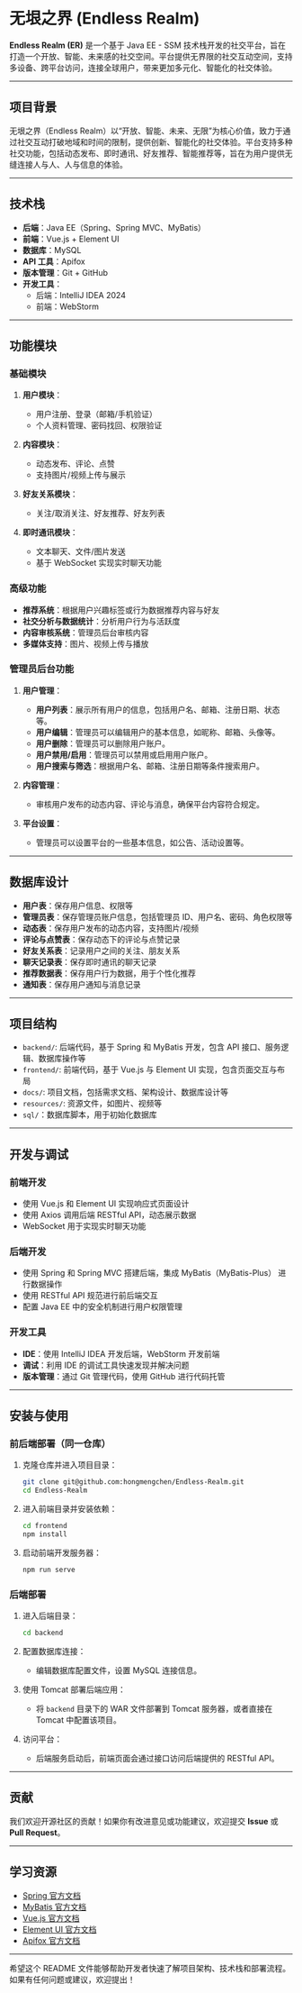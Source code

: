 # 无垠之界 (Endless Realm)

**Endless Realm (ER)** 是一个基于 Java EE - SSM 技术栈开发的社交平台，旨在打造一个开放、智能、未来感的社交空间。平台提供无界限的社交互动空间，支持多设备、跨平台访问，连接全球用户，带来更加多元化、智能化的社交体验。

---

## 项目背景

无垠之界（Endless Realm）以“开放、智能、未来、无限”为核心价值，致力于通过社交互动打破地域和时间的限制，提供创新、智能化的社交体验。平台支持多种社交功能，包括动态发布、即时通讯、好友推荐、智能推荐等，旨在为用户提供无缝连接人与人、人与信息的体验。

---

## 技术栈

- **后端**：Java EE（Spring、Spring MVC、MyBatis）
- **前端**：Vue.js + Element UI
- **数据库**：MySQL
- **API 工具**：Apifox
- **版本管理**：Git + GitHub
- **开发工具**：
  - 后端：IntelliJ IDEA 2024
  - 前端：WebStorm

---

## 功能模块

### 基础模块

1. **用户模块**：
   - 用户注册、登录（邮箱/手机验证）
   - 个人资料管理、密码找回、权限验证

2. **内容模块**：
   - 动态发布、评论、点赞
   - 支持图片/视频上传与展示

3. **好友关系模块**：
   - 关注/取消关注、好友推荐、好友列表

4. **即时通讯模块**：
   - 文本聊天、文件/图片发送
   - 基于 WebSocket 实现实时聊天功能

### 高级功能

- **推荐系统**：根据用户兴趣标签或行为数据推荐内容与好友
- **社交分析与数据统计**：分析用户行为与活跃度
- **内容审核系统**：管理员后台审核内容
- **多媒体支持**：图片、视频上传与播放

### 管理员后台功能

1. **用户管理**：
   - **用户列表**：展示所有用户的信息，包括用户名、邮箱、注册日期、状态等。
   - **用户编辑**：管理员可以编辑用户的基本信息，如昵称、邮箱、头像等。
   - **用户删除**：管理员可以删除用户账户。
   - **用户禁用/启用**：管理员可以禁用或启用用户账户。
   - **用户搜索与筛选**：根据用户名、邮箱、注册日期等条件搜索用户。

2. **内容管理**：
   - 审核用户发布的动态内容、评论与消息，确保平台内容符合规定。

3. **平台设置**：
   - 管理员可以设置平台的一些基本信息，如公告、活动设置等。

---

## 数据库设计

- **用户表**：保存用户信息、权限等
- **管理员表**：保存管理员账户信息，包括管理员 ID、用户名、密码、角色权限等
- **动态表**：保存用户发布的动态内容，支持图片/视频
- **评论与点赞表**：保存动态下的评论与点赞记录
- **好友关系表**：记录用户之间的关注、朋友关系
- **聊天记录表**：保存即时通讯的聊天记录
- **推荐数据表**：保存用户行为数据，用于个性化推荐
- **通知表**：保存用户通知与消息记录

---

## 项目结构

- `backend/`: 后端代码，基于 Spring 和 MyBatis 开发，包含 API 接口、服务逻辑、数据库操作等
- `frontend/`: 前端代码，基于 Vue.js 与 Element UI 实现，包含页面交互与布局
- `docs/`: 项目文档，包括需求文档、架构设计、数据库设计等
- `resources/`: 资源文件，如图片、视频等
- `sql/`：数据库脚本，用于初始化数据库

---

## 开发与调试

### 前端开发

- 使用 Vue.js 和 Element UI 实现响应式页面设计
- 使用 Axios 调用后端 RESTful API，动态展示数据
- WebSocket 用于实现实时聊天功能

### 后端开发

- 使用 Spring 和 Spring MVC 搭建后端，集成 MyBatis（MyBatis-Plus） 进行数据操作
- 使用 RESTful API 规范进行前后端交互
- 配置 Java EE 中的安全机制进行用户权限管理

### 开发工具

- **IDE**：使用 IntelliJ IDEA 开发后端，WebStorm 开发前端
- **调试**：利用 IDE 的调试工具快速发现并解决问题
- **版本管理**：通过 Git 管理代码，使用 GitHub 进行代码托管

---

## 安装与使用

### 前后端部署（同一仓库）

1. 克隆仓库并进入项目目录：
   ```bash
   git clone git@github.com:hongmengchen/Endless-Realm.git
   cd Endless-Realm
   ```

2. 进入前端目录并安装依赖：
   ```bash
   cd frontend
   npm install
   ```

3. 启动前端开发服务器：
   ```bash
   npm run serve
   ```

### 后端部署

1. 进入后端目录：
   ```bash
   cd backend
   ```

2. 配置数据库连接：
   - 编辑数据库配置文件，设置 MySQL 连接信息。

3. 使用 Tomcat 部署后端应用：
   - 将 `backend` 目录下的 WAR 文件部署到 Tomcat 服务器，或者直接在 Tomcat 中配置该项目。

4. 访问平台：
   - 后端服务启动后，前端页面会通过接口访问后端提供的 RESTful API。

---

## 贡献

我们欢迎开源社区的贡献！如果你有改进意见或功能建议，欢迎提交 **Issue** 或 **Pull Request**。

---

## 学习资源

- [Spring 官方文档](https://docs.spring.io/spring-framework/docs/current/reference/html/web.html)
- [MyBatis 官方文档](https://mybatis.org)
- [Vue.js 官方文档](https://vuejs.org)
- [Element UI 官方文档](https://element.eleme.io)
- [Apifox 官方文档](https://www.apifox.cn)

---

希望这个 README 文件能够帮助开发者快速了解项目架构、技术栈和部署流程。如果有任何问题或建议，欢迎提出！
